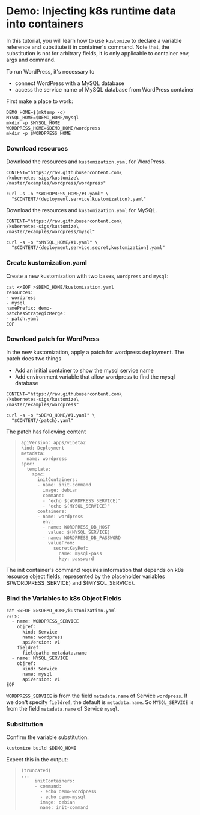 # Demo: Injecting k8s runtime data into containers

In this tutorial, you will learn how to use `kustomize` to declare a variable reference and substitute it in container's command. Note that, the substitution is not for arbitrary fields, it is only applicable to container env, args and command. 

To run WordPress, it's necessary to

- connect WordPress with a MySQL database
- access the service name of MySQL database from WordPress container

First make a place to work:
<!-- @makeDemoHome @testAgainstLatestRelease -->
```
DEMO_HOME=$(mktemp -d)
MYSQL_HOME=$DEMO_HOME/mysql
mkdir -p $MYSQL_HOME
WORDPRESS_HOME=$DEMO_HOME/wordpress
mkdir -p $WORDPRESS_HOME
```

### Download resources

Download the resources and `kustomization.yaml` for WordPress.

<!-- @downloadResources @testAgainstLatestRelease -->
```
CONTENT="https://raw.githubusercontent.com\
/kubernetes-sigs/kustomize\
/master/examples/wordpress/wordpress"

curl -s -o "$WORDPRESS_HOME/#1.yaml" \
  "$CONTENT/{deployment,service,kustomization}.yaml"
```

Download the resources and `kustomization.yaml` for MySQL.

<!-- @downloadResources @testAgainstLatestRelease -->
```
CONTENT="https://raw.githubusercontent.com\
/kubernetes-sigs/kustomize\
/master/examples/wordpress/mysql"

curl -s -o "$MYSQL_HOME/#1.yaml" \
  "$CONTENT/{deployment,service,secret,kustomization}.yaml"
```

### Create kustomization.yaml

Create a new kustomization with two bases,
`wordpress` and `mysql`:

<!-- @createKustomization @testAgainstLatestRelease -->
```
cat <<EOF >$DEMO_HOME/kustomization.yaml
resources:
- wordpress
- mysql
namePrefix: demo-
patchesStrategicMerge:
- patch.yaml
EOF
```

### Download patch for WordPress
In the new kustomization, apply a patch for wordpress deployment. The patch does two things
- Add an initial container to show the mysql service name
- Add environment variable that allow wordpress to find the mysql database

<!-- @downloadPatch @testAgainstLatestRelease -->
```
CONTENT="https://raw.githubusercontent.com\
/kubernetes-sigs/kustomize\
/master/examples/wordpress"

curl -s -o "$DEMO_HOME/#1.yaml" \
  "$CONTENT/{patch}.yaml"
```
The patch has following content
> ```
> apiVersion: apps/v1beta2
> kind: Deployment
> metadata:
>   name: wordpress
> spec:
>   template:
>     spec:
>       initContainers:
>       - name: init-command
>         image: debian
>         command:
>         - "echo $(WORDPRESS_SERVICE)"
>         - "echo $(MYSQL_SERVICE)"
>       containers:
>       - name: wordpress
>         env:
>         - name: WORDPRESS_DB_HOST
>           value: $(MYSQL_SERVICE)
>         - name: WORDPRESS_DB_PASSWORD
>           valueFrom:
>             secretKeyRef:
>               name: mysql-pass
>               key: password
> ```
The init container's command requires information that depends on k8s resource object fields, represented by the placeholder variables
$(WORDPRESS_SERVICE) and $(MYSQL_SERVICE).

### Bind the Variables to k8s Object Fields

<!-- @addVarRef @testAgainstLatestRelease -->
```
cat <<EOF >>$DEMO_HOME/kustomization.yaml
vars:
  - name: WORDPRESS_SERVICE
    objref:
      kind: Service
      name: wordpress
      apiVersion: v1
    fieldref:
      fieldpath: metadata.name
  - name: MYSQL_SERVICE
    objref:
      kind: Service
      name: mysql
      apiVersion: v1
EOF
```
`WORDPRESS_SERVICE` is from the field `metadata.name` of Service `wordpress`. If we don't specify `fieldref`, the default is `metadata.name`. So `MYSQL_SERVICE` is from the field `metadata.name` of Service `mysql`.

### Substitution
Confirm the variable substitution:

<!-- @kustomizeBuild @testAgainstLatestRelease -->
```
kustomize build $DEMO_HOME
```

Expect this in the output:

> ```
> (truncated)
> ...
>      initContainers:
>      - command:
>        - echo demo-wordpress
>        - echo demo-mysql
>        image: debian
>        name: init-command
>
> ```
